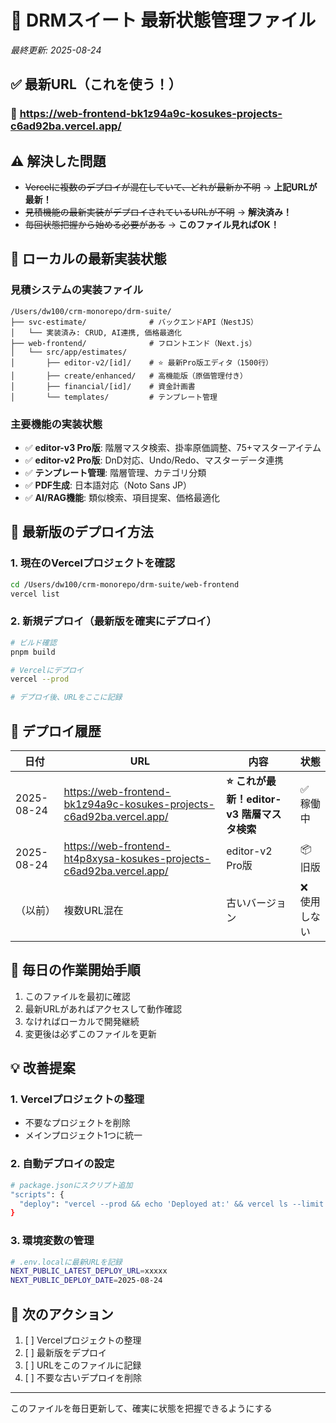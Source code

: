 # 🎯 DRMスイート 最新状態管理ファイル

_最終更新: 2025-08-24_

## ✅ 最新URL（これを使う！）

### 🌟 **https://web-frontend-bk1z94a9c-kosukes-projects-c6ad92ba.vercel.app/**

## ⚠️ 解決した問題

- ~~Vercelに複数のデプロイが混在していて、どれが最新か不明~~ → **上記URLが最新！**
- ~~見積機能の最新実装がデプロイされているURLが不明~~ → **解決済み！**
- ~~毎回状態把握から始める必要がある~~ → **このファイル見ればOK！**

## 📁 ローカルの最新実装状態

### 見積システムの実装ファイル

```
/Users/dw100/crm-monorepo/drm-suite/
├── svc-estimate/              # バックエンドAPI（NestJS）
│   └── 実装済み: CRUD, AI連携, 価格最適化
├── web-frontend/              # フロントエンド（Next.js）
│   └── src/app/estimates/
│       ├── editor-v2/[id]/    # ⭐ 最新Pro版エディタ（1500行）
│       ├── create/enhanced/   # 高機能版（原価管理付き）
│       ├── financial/[id]/    # 資金計画書
│       └── templates/         # テンプレート管理
```

### 主要機能の実装状態

- ✅ **editor-v3 Pro版**: 階層マスタ検索、掛率原価調整、75+マスターアイテム
- ✅ **editor-v2 Pro版**: DnD対応、Undo/Redo、マスターデータ連携
- ✅ **テンプレート管理**: 階層管理、カテゴリ分類
- ✅ **PDF生成**: 日本語対応（Noto Sans JP）
- ✅ **AI/RAG機能**: 類似検索、項目提案、価格最適化

## 🚀 最新版のデプロイ方法

### 1. 現在のVercelプロジェクトを確認

```bash
cd /Users/dw100/crm-monorepo/drm-suite/web-frontend
vercel list
```

### 2. 新規デプロイ（最新版を確実にデプロイ）

```bash
# ビルド確認
pnpm build

# Vercelにデプロイ
vercel --prod

# デプロイ後、URLをここに記録
```

## 📝 デプロイ履歴

| 日付       | URL                                                                  | 内容                                        | 状態          |
| ---------- | -------------------------------------------------------------------- | ------------------------------------------- | ------------- |
| 2025-08-24 | https://web-frontend-bk1z94a9c-kosukes-projects-c6ad92ba.vercel.app/ | **⭐ これが最新！editor-v3 階層マスタ検索** | ✅ 稼働中     |
| 2025-08-24 | https://web-frontend-ht4p8xysa-kosukes-projects-c6ad92ba.vercel.app/ | editor-v2 Pro版                             | 📦 旧版       |
| （以前）   | 複数URL混在                                                          | 古いバージョン                              | ❌ 使用しない |

## 🔄 毎日の作業開始手順

1. このファイルを最初に確認
2. 最新URLがあればアクセスして動作確認
3. なければローカルで開発継続
4. 変更後は必ずこのファイルを更新

## 💡 改善提案

### 1. Vercelプロジェクトの整理

- 不要なプロジェクトを削除
- メインプロジェクト1つに統一

### 2. 自動デプロイの設定

```bash
# package.jsonにスクリプト追加
"scripts": {
  "deploy": "vercel --prod && echo 'Deployed at:' && vercel ls --limit 1"
}
```

### 3. 環境変数の管理

```bash
# .env.localに最新URLを記録
NEXT_PUBLIC_LATEST_DEPLOY_URL=xxxxx
NEXT_PUBLIC_DEPLOY_DATE=2025-08-24
```

## 🎯 次のアクション

1. [ ] Vercelプロジェクトの整理
2. [ ] 最新版をデプロイ
3. [ ] URLをこのファイルに記録
4. [ ] 不要な古いデプロイを削除

---

このファイルを毎日更新して、確実に状態を把握できるようにする
